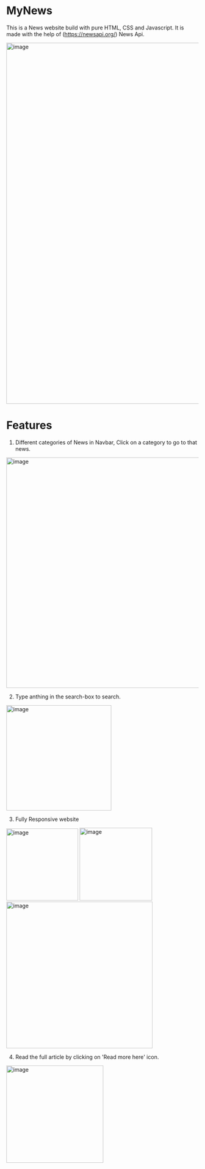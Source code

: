 # MyNews
This is a News website build with pure HTML, CSS and Javascript.
It is made with the help of (https://newsapi.org/) News Api.

<img width="943" alt="image" src="https://user-images.githubusercontent.com/85433137/160278237-5891cbee-0ce2-4a0d-8dae-331260ac93a1.png">


# Features
1. Different categories of News in Navbar, Click on a category to go to that news.
<img width="602" alt="image" src="https://user-images.githubusercontent.com/85433137/160278517-c1c1b37b-751a-4f91-bfd6-4185b50f102c.png">

2. Type anthing in the search-box to search.

<img width="275" alt="image" src="https://user-images.githubusercontent.com/85433137/160278542-e2b6f2bc-8ec2-4907-84e5-756ba9cbcdf7.png">

3. Fully Responsive website

<img width="188" alt="image" src="https://user-images.githubusercontent.com/85433137/161433158-884dbd51-58af-4047-bdcb-a65b33dd8204.png">                    <img width="190" alt="image" src="https://user-images.githubusercontent.com/85433137/161433167-192c004c-5d4b-4fbb-a320-59b6e9cf0018.png">                      <img width="383" alt="image" src="https://user-images.githubusercontent.com/85433137/161433115-342e000f-0f64-4f76-8d20-5cfe73616149.png">             


4. Read the full article by clicking on 'Read more here' icon.

<img width="254" alt="image" src="https://user-images.githubusercontent.com/85433137/160278574-6f051025-ab89-42c6-95e2-9cdeaef500ec.png">

